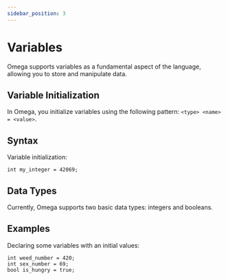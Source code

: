 ```yaml
---
sidebar_position: 3
---
```


# Variables

Omega supports variables as a fundamental aspect of the language, allowing you to store and manipulate data.

## Variable Initialization

In Omega, you initialize variables using the following pattern: `<type> <name> = <value>`.

## Syntax

Variable initialization:

```omega
int my_integer = 42069;
```

## Data Types

Currently, Omega supports two basic data types: integers and booleans.

## Examples

Declaring some variables with an initial values:

```omega
int weed_number = 420;
int sex_number = 69;
bool is_hungry = true;
```
